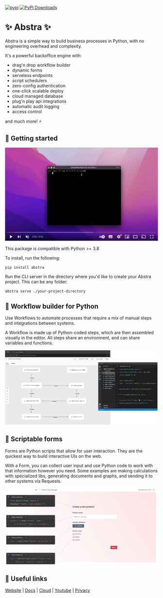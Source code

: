 [![pypi](https://img.shields.io/pypi/v/abstra.svg)](https://pypi.python.org/pypi/abstra)
[![PyPI Downloads](https://img.shields.io/pypi/dm/abstra.svg)](https://pypi.org/project/abstra/)

# ✨ Abstra ✨

Abstra is a simple way to build business processes in Python, with no engineering overhead and complexity.

It's a powerful backoffice engine with:

- drag'n drop workflow builder
- dynamic forms
- serveless endpoints
- script schedulers
- zero-config authentication
- one-click scalable deploy
- cloud managed database
- plug'n play api integrations
- automatic audit logging
- access control

and much more! ⚡️

## 🚦 Getting started

[![](./images/getting-started.png)](https://youtu.be/kkTRU8PS8cg)

This package is compatible with Python >= 3.8

To install, run the following:

```
pip install abstra
```

Run the CLI server in the directory where you'd like to create your Abstra project. This can be any folder:

```
abstra serve ./your-project-directory
```

## 🧩 Workflow builder for Python


Use Workflows to automate processes that require a mix of manual steps and integrations between systems.

A Workflow is made up of Python-coded steps, which are then assembled visually in the editor. All steps share an environment, and can share variables and functions.


![](./images/workflows.png)

## 📝 Scriptable forms

Forms are Python scripts that allow for user interaction. They are the quickest way to build interactive UIs on the web.

With a Form, you can collect user input and use Python code to work with that information however you need. Some examples are making calculations with specialized libs, generating documents and graphs, and sending it to other systems via Requests.

![](./images/forms.png)

## 🛟 Useful links

[Website](https://abstra.io) | [Docs](https://docs.abstra.io) | [Cloud](https://cloud.abstra.io) | [Youtube](https://www.youtube.com/playlist?list=PLFPJgKA6K86ZdAHZ3aPWsrZHX_7jJ3Cc9) | [Privacy]([./PRIVACY.md](https://www.abstra.io/privacy-policy))
